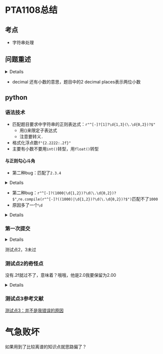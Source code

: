 # PTA1108总结
## 考点
- 字符串处理

## 问题重述

<details>
    <summary>Details</summary>

![](https://raw.githubusercontent.com/ednow/cloudimg/main/githubio/20210707213717.png)
</details>

+ decimal 还有小数的意思，题目中的2 decimal places表示两位小数

## python
### 语法技术
+ 匹配题目要求中字符串的正则表达式：`r"^[-]?[1]?\d{1,3}(\.\d{0,2})?$"`
  + 用()来限定子表达式
  + 注意要转义`.`
+ 格式化浮点数`f"{2.2222:.2f}"`
+ 主要有小数不要用`int()`转型，用`float()`转型

#### 与正则勾心斗角

+ 第二种bug：匹配了`2.3.4`

<details>
    <summary>Details</summary>


![](https://raw.githubusercontent.com/ednow/cloudimg/main/githubio/20210707222848.png)

</details>


+ 第二种bug：`r"^[-]?(1000|\d{1,2})?\d(\.\d{0,2})?$"`,`re.compile(r"^[-]?((1000)|\d{1,2})?\d(\.\d{0,2})?$")`匹配不了`1000`
+ 原因多了一个`\d`

<details>
    <summary>Details</summary>

![](https://raw.githubusercontent.com/ednow/cloudimg/main/githubio/20210707230713.png)

</details>



### 第一次提交
<details>
    <summary>Details</summary>

![](https://raw.githubusercontent.com/ednow/cloudimg/main/githubio/20210707222149.png)
</details>

测试点2，3未过


### 测试点2的奇怪点
没有.2f就过不了，意味着？哦哦，他是2.0我要保留为2.00
<details>
    <summary>Details</summary>


![](https://raw.githubusercontent.com/ednow/cloudimg/main/githubio/20210707233017.png)

</details>

### 测试点3参考文献

[测试点3：并不是我错误的原因](https://blog.csdn.net/yoyostan/article/details/101547103)

# 气急败坏
如果用到了比较离谱的知识点就思路偏了？